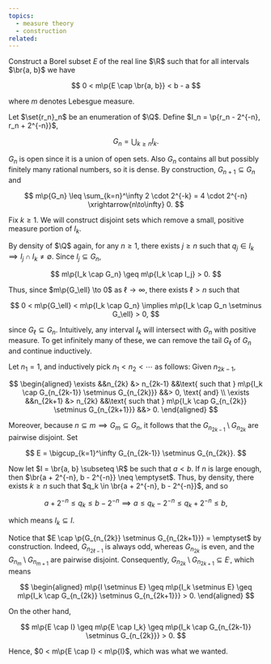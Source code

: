 ```yaml
---
topics:
  - measure theory
  - construction
related:
---
```


<problem>

Construct a Borel subset $E$ of the real line $\R$ such that for all intervals $\br{a, b}$ we have

$$
0 < m\p{E \cap \br{a, b}} < b - a
$$

where $m$ denotes Lebesgue measure.

</problem>

<solution>

Let $\set{r_n}_n$ be an enumeration of $\Q$. Define $I_n = \p{r_n - 2^{-n}, r_n + 2^{-n}}$,

$$
G_n = \bigcup_{k \geq n} I_k.
$$

$G_n$ is open since it is a union of open sets. Also $G_n$ contains all but possibly finitely many rational numbers, so it is dense. By construction, $G_{n+1} \subseteq G_n$ and

$$
m\p{G_n} \leq \sum_{k=n}^\infty 2 \cdot 2^{-k} = 4 \cdot 2^{-n} \xrightarrow{n\to\infty} 0.
$$

Fix $k \geq 1$. We will construct disjoint sets which remove a small, positive measure portion of $I_k$.

By density of $\Q$ again, for any $n \geq 1$, there exists $j \geq n$ such that $q_j \in I_k \implies I_j \cap I_k \neq \emptyset$. Since $I_j \subseteq G_n$,

$$
m\p{I_k \cap G_n} \geq m\p{I_k \cap I_j} > 0.
$$

Thus, since $m\p{G_\ell} \to 0$ as $\ell \to \infty$, there exists $\ell > n$ such that

$$
0 < m\p{G_\ell} < m\p{I_k \cap G_n} \implies m\p{I_k \cap G_n \setminus G_\ell} > 0,
$$

since $G_\ell \subseteq G_n$. Intuitively, any interval $I_k$ will intersect with $G_n$ with positive measure. To get infinitely many of these, we can remove the tail $G_\ell$ of $G_n$ and continue inductively.

Let $n_1 = 1$, and inductively pick $n_1 < n_2 < \cdots$ as follows: Given $n_{2k-1}$,

$$
\begin{aligned}
\exists &&n_{2k} &> n_{2k-1}
    &&\text{ such that } m\p{I_k \cap G_{n_{2k-1}} \setminus G_{n_{2k}}}
    &&> 0, \text{ and} \\
\exists &&n_{2k+1} &> n_{2k}
    &&\text{ such that } m\p{I_k \cap G_{n_{2k}} \setminus G_{n_{2k+1}}}
    &&> 0.
\end{aligned}
$$

Moreover, because $n \subseteq m \implies G_m \subseteq G_n$, it follows that the $G_{n_{2k-1}} \setminus G_{n_{2k}}$ are pairwise disjoint. Set

$$
E = \bigcup_{k=1}^\infty G_{n_{2k-1}} \setminus G_{n_{2k}}.
$$

Now let $I = \br{a, b} \subseteq \R$ be such that $a < b$. If $n$ is large enough, then $\br{a + 2^{-n}, b - 2^{-n}} \neq \emptyset$. Thus, by density, there exists $k \geq n$ such that $q_k \in \br{a + 2^{-n}, b - 2^{-n}}$, and so

$$
a + 2^{-n} \leq q_k \leq b - 2^{-n} \implies a \leq q_k - 2^{-n} \leq q_k + 2^{-n} \leq b,
$$

which means $I_k \subseteq I$.

Notice that $E \cap \p{G_{n_{2k}} \setminus G_{n_{2k+1}}} = \emptyset$ by construction. Indeed, $G_{n_{2\ell-1}}$ is always odd, whereas $G_{n_{2k}}$ is even, and the $G_{n_{m}} \setminus G_{n_{m+1}}$ are pairwise disjoint. Consequently, $G_{n_{2k}} \setminus G_{n_{2k+1}} \subseteq E^\comp$, which means

$$
\begin{aligned}
    m\p{I \setminus E}
        \geq m\p{I_k \setminus E}
        \geq m\p{I_k \cap G_{n_{2k}} \setminus G_{n_{2k+1}}}
        > 0.
\end{aligned}
$$

On the other hand,

$$
m\p{E \cap I} \geq m\p{E \cap I_k} \geq m\p{I_k \cap G_{n_{2k-1}} \setminus G_{n_{2k}}} > 0.
$$

Hence, $0 < m\p{E \cap I} < m\p{I}$, which was what we wanted.

</solution>
